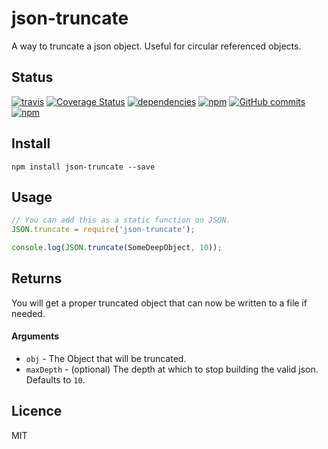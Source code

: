 # json-truncate

A way to truncate a json object. Useful for circular referenced objects.

## Status

[![travis](https://travis-ci.org/mrsteele/json-truncate.svg?branch=master)](https://travis-ci.org/mrsteele/json-truncate)
[![Coverage Status](https://coveralls.io/repos/github/mrsteele/json-truncate/badge.svg?branch=master)](https://coveralls.io/github/mrsteele/json-truncate?branch=master)
[![dependencies](https://david-dm.org/mrsteele/json-truncate.svg)](#)
[![npm](https://img.shields.io/npm/v/json-truncate.svg?maxAge=0&style=flat)](https://www.npmjs.com/package/json-truncate)
[![GitHub commits](https://img.shields.io/github/commits-since/mrsteele/json-truncate/v1.1.0.svg?maxAge=0&style=flat)](https://github.com/mrsteele/json-truncate/commits/master)
[![npm](https://img.shields.io/npm/l/json-truncate.svg?maxAge=0&style=flat)](https://raw.githubusercontent.com/mrsteele/json-truncate/master/LICENSE)

## Install

```
npm install json-truncate --save
```

## Usage

```javascript
// You can add this as a static function on JSON.
JSON.truncate = require('json-truncate');

console.log(JSON.truncate(SomeDeepObject, 10));
```

## Returns

You will get a proper truncated object that can now be written to a file if needed.

#### Arguments

* `obj` - The Object that will be truncated.
* `maxDepth` - (optional) The depth at which to stop building the valid json. Defaults to `10`.


## Licence

MIT
